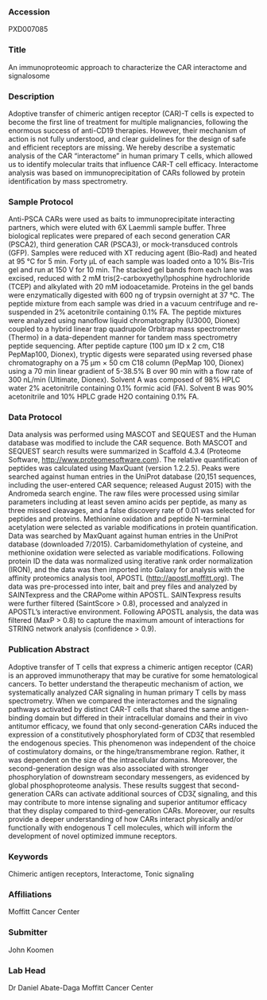 ### Accession
PXD007085

### Title
An immunoproteomic approach to characterize the CAR interactome and signalosome

### Description
Adoptive transfer of chimeric antigen receptor (CAR)-T cells is expected to become the first line of treatment for multiple malignancies, following the enormous success of anti-CD19 therapies. However, their mechanism of action is not fully understood, and clear guidelines for the design of safe and efficient receptors are missing. We hereby describe a systematic analysis of the CAR “interactome” in human primary T cells, which allowed us to identify molecular traits that influence CAR-T cell efficacy. Interactome analysis was based on immunoprecipitation of CARs followed by protein identification by mass spectrometry.

### Sample Protocol
Anti-PSCA CARs were used as baits to immunoprecipitate interacting partners, which were eluted with 6X Laemmli sample buffer. Three biological replicates were prepared of each second generation CAR (PSCA2), third generation CAR (PSCA3), or mock-transduced controls (GFP). Samples were reduced with XT reducing agent (Bio-Rad) and heated at 95 °C for 5 min. Forty µL of each sample was loaded onto a 10% Bis-Tris gel and run at 150 V for 10 min. The stacked gel bands from each lane was excised, reduced with 2 mM tris(2-carboxyethyl)phosphine hydrochloride (TCEP) and alkylated with 20 mM iodoacetamide. Proteins in the gel bands were enzymatically digested with 600 ng of trypsin overnight at 37 °C. The peptide mixture from each sample was dried in a vacuum centrifuge and re-suspended in 2% acetonitrile containing 0.1% FA. The peptide mixtures were analyzed using nanoflow liquid chromatography (U3000, Dionex) coupled to a hybrid linear trap quadrupole Orbitrap mass spectrometer (Thermo) in a data-dependent manner for tandem mass spectrometry peptide sequencing. After peptide capture (100 µm ID x 2 cm, C18 PepMap100, Dionex), tryptic digests were separated using reversed phase chromatography on a 75 µm × 50 cm C18 column (PepMap 100, Dionex) using a 70 min linear gradient of 5-38.5% B over 90 min with a flow rate of 300 nL/min (Ultimate, Dionex). Solvent A was composed of 98% HPLC water 2% acetonitrile containing 0.1% formic acid (FA). Solvent B was 90% acetonitrile and 10% HPLC grade H2O containing 0.1% FA.

### Data Protocol
Data analysis was performed using MASCOT and SEQUEST and the Human database was modified to include the CAR sequence. Both MASCOT and SEQUEST search results were summarized in Scaffold 4.3.4 (Proteome Software, http://www.proteomesoftware.com). The relative quantification of peptides was calculated using MaxQuant (version 1.2.2.5). Peaks were searched against human entries in the UniProt database (20,151 sequences, including the user-entered CAR sequence; released August 2015) with the Andromeda search engine. The raw files were processed using similar parameters including at least seven amino acids per peptide, as many as three missed cleavages, and a false discovery rate of 0.01 was selected for peptides and proteins. Methionine oxidation and peptide N-terminal acetylation were selected as variable modifications in protein quantification. Data was searched by MaxQuant against human entries in the UniProt database (downloaded 7/2015). Carbamidomethylation of cysteine, and methionine oxidation were selected as variable modifications. Following protein ID the data was normalized using iterative rank order normalization (IRON), and the data was then imported into Galaxy for analysis with the affinity proteomics analysis tool, APOSTL (http://apostl.moffitt.org). The data was pre-processed into inter, bait and prey files and analyzed by SAINTexpress and the CRAPome within APOSTL. SAINTexpress results were further filtered (SaintScore > 0.8), processed and analyzed in APOSTL’s interactive environment. Following APOSTL analysis, the data was filtered (MaxP > 0.8) to capture the maximum amount of interactions for STRING network analysis (confidence > 0.9).

### Publication Abstract
Adoptive transfer of T cells that express a chimeric antigen receptor (CAR) is an approved immunotherapy that may be curative for some hematological cancers. To better understand the therapeutic mechanism of action, we systematically analyzed CAR signaling in human primary T cells by mass spectrometry. When we compared the interactomes and the signaling pathways activated by distinct CAR-T cells that shared the same antigen-binding domain but differed in their intracellular domains and their in vivo antitumor efficacy, we found that only second-generation CARs induced the expression of a constitutively phosphorylated form of CD3&#x3b6; that resembled the endogenous species. This phenomenon was independent of the choice of costimulatory domains, or the hinge/transmembrane region. Rather, it was dependent on the size of the intracellular domains. Moreover, the second-generation design was also associated with stronger phosphorylation of downstream secondary messengers, as evidenced by global phosphoproteome analysis. These results suggest that second-generation CARs can activate additional sources of CD3&#x3b6; signaling, and this may contribute to more intense signaling and superior antitumor efficacy that they display compared to third-generation CARs. Moreover, our results provide a deeper understanding of how CARs interact physically and/or functionally with endogenous T cell molecules, which will inform the development of novel optimized immune receptors.

### Keywords
Chimeric antigen receptors, Interactome, Tonic signaling

### Affiliations
Moffitt Cancer Center

### Submitter
John Koomen

### Lab Head
Dr Daniel Abate-Daga
Moffitt Cancer Center


